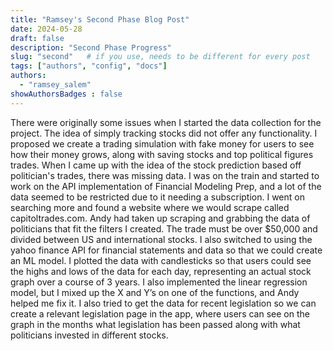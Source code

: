 ```yaml
---
title: "Ramsey's Second Phase Blog Post"
date: 2024-05-28
draft: false
description: "Second Phase Progress"
slug: "second"   # if you use, needs to be different for every post
tags: ["authors", "config", "docs"]
authors:
  - "ramsey_salem"
showAuthorsBadges : false
---
```


There were originally some issues when I started the data collection for the project. The idea of simply tracking stocks did not offer any functionality. I proposed we create a trading simulation with fake money for users to see how their money grows, along with saving stocks and top political figures trades. When I came up with the idea of the stock prediction based off politician's trades, there was missing data. I was on the train and started to work on the API implementation of Financial Modeling Prep, and a lot of the data seemed to be restricted due to it needing a subscription. I went on searching more and found a website where we would scrape called capitoltrades.com. Andy had taken up scraping and grabbing the data of politicians that fit the filters I created. The trade must be over $50,000 and divided between US and international stocks. I also switched to using the yahoo finance API for financial statements and data so that we could create an ML model. I plotted the data with candlesticks so that users could see the highs and lows of the data for each day, representing an actual stock graph over a course of 3 years. I also implemented the linear regression model, but I mixed up the X and Y’s on one of the functions, and Andy helped me fix it. I also tried to get the data for recent legislation so we can create a relevant legislation page in the app, where users can see on the graph in the months what legislation has been passed along with what politicians invested in different stocks. 
